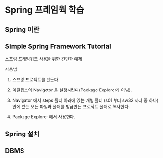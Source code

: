 # Spring 프레임웍 학습

## Spring 이란

## Simple Spring Framework Tutorial

스프링 프레임워크 사용을 위한 간단한 예제

사용법

1. 스프링 프로젝트를 만든다

2. 이클립스의 Navigator 을 실행시킨다(Package Explorer가 아님).

3. Navigator 에서 steps 폴더 아래에 있는 개별 폴더 (s01 부터 sw32 까지 중 하나)안에 있는 모든 파일과 폴더를 방금만든 프로젝트 폴더로 복사한다.

4. Package Explorer 에서 사용한다.


## Spring 설치

## DBMS



